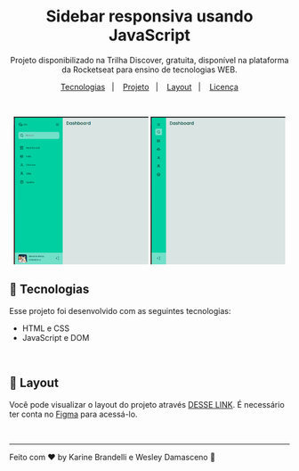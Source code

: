 <h1 align="center"> Sidebar responsiva usando JavaScript </h1>

<p align="center">
Projeto disponibilizado na Trilha Discover, gratuita, disponível na plataforma da Rocketseat para ensino de tecnologias WEB.
</p>

<p align="center">
  <a href="#-tecnologias">Tecnologias</a>&nbsp;&nbsp;&nbsp;|&nbsp;&nbsp;&nbsp;
  <a href="#-projeto">Projeto</a>&nbsp;&nbsp;&nbsp;|&nbsp;&nbsp;&nbsp;
  <a href="#-layout">Layout</a>&nbsp;&nbsp;&nbsp;|&nbsp;&nbsp;&nbsp;
  <a href="#memo-licença">Licença</a>
</p>

<br>

<p align="center">
  <img alt="rocketpay" src="./assets/sidebar-open.png" width="48%">
  <img alt="rocketpay" src="./assets/sidebar-closed.png" width="48%">
</p>

## 🚀 Tecnologias

Esse projeto foi desenvolvido com as seguintes tecnologias:

- HTML e CSS
- JavaScript e DOM

<br>

## 🔖 Layout

Você pode visualizar o layout do projeto através [DESSE LINK](https://www.figma.com/file/CBDNfycCvGgSmFt5bdSj8c/DD-%2F-Sidebar-Responsiva-(Copy)?node-id=0%3A1). É necessário ter conta no [Figma](https://figma.com) para acessá-lo.

<br>

---

Feito com ♥ by Karine Brandelli e Wesley Damasceno :wave:
